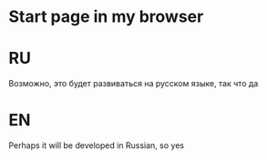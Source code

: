 # Start page in my browser

# RU

Возможно, это будет развиваться на русском языке, так что да

# EN

Perhaps it will be developed in Russian, so yes
